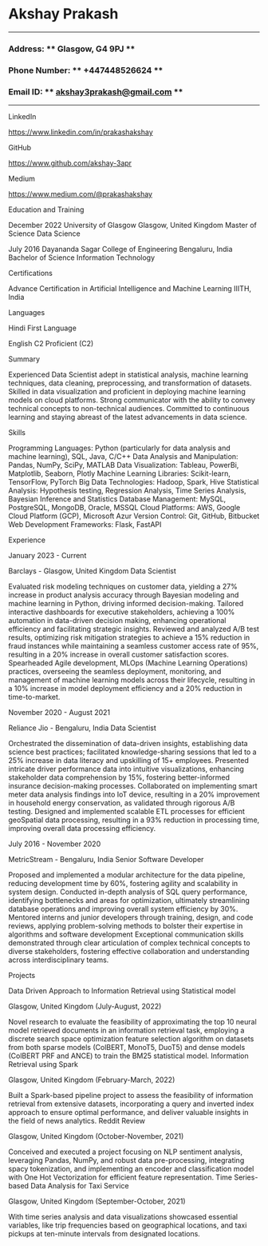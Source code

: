 # Akshay Prakash
---
### Address: ** Glasgow, G4 9PJ **
### Phone Number: ** +447448526624 **
### Email ID: ** akshay3prakash@gmail.com **
---

LinkedIn

https://www.linkedin.com/in/prakashakshay

GitHub

https://www.github.com/akshay-3apr

Medium

https://www.medium.com/@prakashakshay

Education and Training

December 2022
University of Glasgow Glasgow, United Kingdom
Master of Science Data Science

July 2016
Dayananda Sagar College of Engineering Bengaluru, India
Bachelor of Science Information Technology

Certifications

Advance Certification in Artificial Intelligence and Machine Learning
IIITH, India

Languages

Hindi
First Language
			

English
C2
Proficient (C2)
			

Summary

Experienced Data Scientist adept in statistical analysis, machine learning techniques, data cleaning, preprocessing, and transformation of datasets. Skilled in data visualization and proficient in deploying machine learning models on cloud platforms. Strong communicator with the ability to convey technical concepts to non-technical audiences. Committed to continuous learning and staying abreast of the latest advancements in data science.

Skills

Programming Languages: Python (particularly for data analysis and machine learning), SQL, Java, C/C++
Data Analysis and Manipulation: Pandas, NumPy, SciPy, MATLAB
Data Visualization: Tableau, PowerBi, Matplotlib, Seaborn, Plotly
Machine Learning Libraries: Scikit-learn, TensorFlow, PyTorch
Big Data Technologies: Hadoop, Spark, Hive
Statistical Analysis: Hypothesis testing, Regression Analysis, Time Series Analysis, Bayesian Inference and Statistics
Database Management: MySQL, PostgreSQL, MongoDB, Oracle, MSSQL
Cloud Platforms: AWS, Google Cloud Platform (GCP), Microsoft Azur
Version Control: Git, GitHub, Bitbucket
Web Development Frameworks: Flask, FastAPI

Experience

January 2023 - Current

Barclays - Glasgow, United Kingdom
Data Scientist

Evaluated risk modeling techniques on customer data, yielding a 27% increase in product analysis accuracy through Bayesian modeling and machine learning in Python, driving informed decision-making.
Tailored interactive dashboards for executive stakeholders, achieving a 100% automation in data-driven decision making, enhancing operational efficiency and facilitating strategic insights.
Reviewed and analyzed A/B test results, optimizing risk mitigation strategies to achieve a 15% reduction in fraud instances while maintaining a seamless customer access rate of 95%, resulting in a 20% increase in overall customer satisfaction scores.
Spearheaded Agile development, MLOps (Machine Learning Operations) practices, overseeing the seamless deployment, monitoring, and management of machine learning models across their lifecycle, resulting in a 10% increase in model deployment efficiency and a 20% reduction in time-to-market.

November 2020 - August 2021

Reliance Jio - Bengaluru, India
Data Scientist

Orchestrated the dissemination of data-driven insights, establishing data science best practices; facilitated knowledge-sharing sessions that led to a 25% increase in data literacy and upskilling of 15+ employees.
Presented intricate driver performance data into intuitive visualizations, enhancing stakeholder data comprehension by 15%, fostering better-informed insurance decision-making processes.
Collaborated on implementing smart meter data analysis findings into IoT device, resulting in a 20% improvement in household energy conservation, as validated through rigorous A/B testing.
Designed and implemented scalable ETL processes for efficient geoSpatial data processing, resulting in a 93% reduction in processing time, improving overall data processing efficiency.

July 2016 - November 2020

MetricStream - Bengaluru, India
Senior Software Developer

Proposed and implemented a modular architecture for the data pipeline, reducing development time by 60%, fostering agility and scalability in system design.
Conducted in-depth analysis of SQL query performance, identifying bottlenecks and areas for optimization, ultimately streamlining database operations and improving overall system efficiency by 30%.
Mentored interns and junior developers through training, design, and code reviews, applying problem-solving methods to bolster their expertise in algorithms and software development
Exceptional communication skills demonstrated through clear articulation of complex technical concepts to diverse stakeholders, fostering effective collaboration and understanding across interdisciplinary teams.

Projects

Data Driven Approach to Information Retrieval using Statistical model

Glasgow, United Kingdom (July-August, 2022)

Novel research to evaluate the feasibility of approximating the top 10 neural model retrieved documents in an information retrieval task, employing a discrete search space optimization feature selection algorithm on datasets from both sparse models (ColBERT, MonoT5, DuoT5) and dense models (ColBERT PRF and ANCE) to train the BM25 statistical model.
Information Retrieval using Spark

Glasgow, United Kingdom (February-March, 2022)

Built a Spark-based pipeline project to assess the feasibility of information retrieval from extensive datasets, incorporating a query and inverted index approach to ensure optimal performance, and deliver valuable insights in the field of news analytics.
Reddit Review

Glasgow, United Kingdom (October-November, 2021)

Conceived and executed a project focusing on NLP sentiment analysis, leveraging Pandas, NumPy, and robust data pre-processing, integrating spacy tokenization, and implementing an encoder and classification model with One Hot Vectorization for efficient feature representation.
Time Series-based Data Analysis for Taxi Service

Glasgow, United Kingdom (September-October, 2021)

With time series analysis and data visualizations showcased essential variables, like trip frequencies based on geographical locations, and taxi pickups at ten-minute intervals from designated locations.
